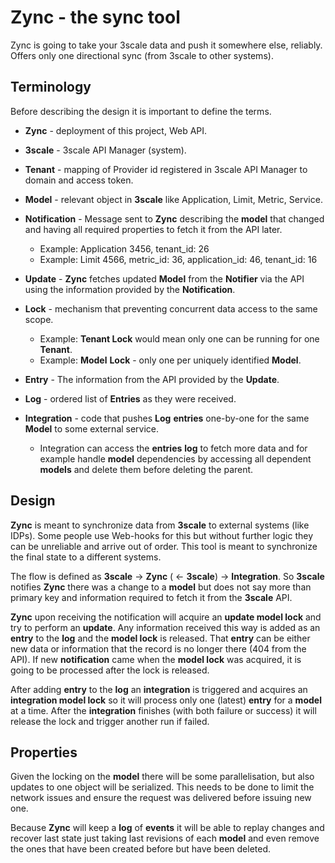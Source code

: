 # Zync - the sync tool

Zync is going to take your 3scale data and push it somewhere else, reliably. Offers only one directional sync (from 3scale to other systems).

## Terminology

Before describing the design it is important to define the terms.

* **Zync** - deployment of this project, Web API.


* **3scale** - 3scale API Manager (system).
* **Tenant** - mapping of Provider id registered in 3scale API Manager to domain and access token.
* **Model** - relevant object in **3scale** like Application, Limit, Metric, Service.
* **Notification** - Message sent to **Zync** describing the **model** that changed and having all required properties to fetch it from the API later.
  * Example: Application 3456, tenant_id: 26
  * Example: Limit 4566, metric_id: 36, application_id: 46, tenant_id: 16
* **Update** - **Zync** fetches updated **Model** from the **Notifier** via the API using the information provided by the **Notification**.
* **Lock** - mechanism that preventing concurrent data access to the same scope.
  * Example: **Tenant Lock** would mean only one can be running for one **Tenant**.
  * Example: **Model** **Lock** - only one per uniquely identified **Model**.
* **Entry** - The information from the API provided by the **Update**.
* **Log** - ordered list of **Entries** as they were received.
* **Integration** - code that pushes **Log** **entries** one-by-one for the same **Model** to some external service.
  * Integration can access the **entries** **log** to fetch more data and for example handle **model** dependencies by accessing all dependent **models** and delete them before deleting the parent.

## Design

**Zync** is meant to synchronize data from **3scale** to external systems (like IDPs). Some people use Web-hooks  for this but without further logic they can be unreliable and arrive out of order. This tool is meant to synchronize the final state to a different systems.

The flow is defined as **3scale** -> **Zync** ( <- **3scale**) -> **Integration**. So **3scale** notifies **Zync** there was a change to a **model** but does not say more than primary key and information required to fetch it from the **3scale** API.

**Zync** upon receiving the notification will acquire an **update model lock** and try to perform an **update**. Any information received this way is added as an **entry** to the **log** and the **model lock** is released. That **entry** can be either new data or information that the record is no longer there (404 from the API). If new **notification** came when the **model lock** was acquired, it is going to be processed after the lock is released.

After adding **entry** to the **log** an **integration** is triggered and acquires an **integration model lock** so it will process only one (latest) **entry** for a **model** at a time. After the **integration** finishes (with both failure or success) it will release the lock and trigger another run if failed.

## Properties

Given the locking on the **model** there will be some parallelisation, but also updates to one object will be serialized. This needs to be done to limit the network issues and ensure the request was delivered before issuing new one. 

Because **Zync** will keep a **log** of **events** it will be able to replay changes and recover last state just taking last revisions of each **model** and even remove the ones that have been created before but have been deleted.